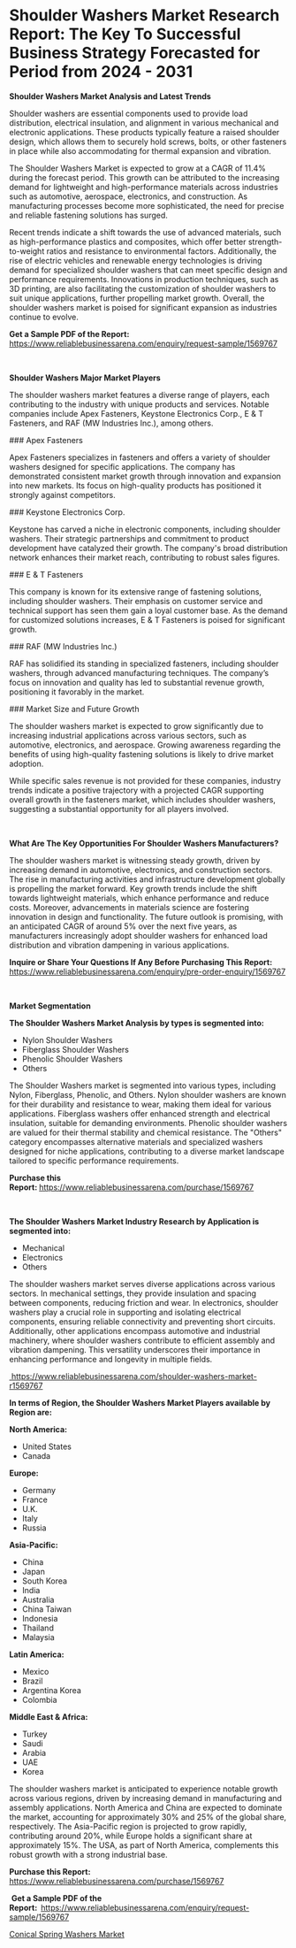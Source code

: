 <p><h1>Shoulder Washers Market Research Report: The Key To Successful Business Strategy Forecasted for Period from 2024 - 2031</h1></p><p><strong>Shoulder Washers Market Analysis and Latest Trends</strong></p>
<p><p>Shoulder washers are essential components used to provide load distribution, electrical insulation, and alignment in various mechanical and electronic applications. These products typically feature a raised shoulder design, which allows them to securely hold screws, bolts, or other fasteners in place while also accommodating for thermal expansion and vibration.</p><p>The Shoulder Washers Market is expected to grow at a CAGR of 11.4% during the forecast period. This growth can be attributed to the increasing demand for lightweight and high-performance materials across industries such as automotive, aerospace, electronics, and construction. As manufacturing processes become more sophisticated, the need for precise and reliable fastening solutions has surged.</p><p>Recent trends indicate a shift towards the use of advanced materials, such as high-performance plastics and composites, which offer better strength-to-weight ratios and resistance to environmental factors. Additionally, the rise of electric vehicles and renewable energy technologies is driving demand for specialized shoulder washers that can meet specific design and performance requirements. Innovations in production techniques, such as 3D printing, are also facilitating the customization of shoulder washers to suit unique applications, further propelling market growth. Overall, the shoulder washers market is poised for significant expansion as industries continue to evolve.</p></p>
<p><strong>Get a Sample PDF of the Report:&nbsp;</strong> <a href="https://www.reliablebusinessarena.com/enquiry/request-sample/1569767?utm_campaign=1891&utm_medium=2&utm_source=Github&utm_content=ia&utm_term=29122024&utm_id=shoulder-washers">https://www.reliablebusinessarena.com/enquiry/request-sample/1569767</a></p>
<p>&nbsp;</p>
<p><strong>Shoulder Washers Major Market Players</strong></p>
<p><p>The shoulder washers market features a diverse range of players, each contributing to the industry with unique products and services. Notable companies include Apex Fasteners, Keystone Electronics Corp., E & T Fasteners, and RAF (MW Industries Inc.), among others.</p><p>### Apex Fasteners</p><p>Apex Fasteners specializes in fasteners and offers a variety of shoulder washers designed for specific applications. The company has demonstrated consistent market growth through innovation and expansion into new markets. Its focus on high-quality products has positioned it strongly against competitors.</p><p>### Keystone Electronics Corp.</p><p>Keystone has carved a niche in electronic components, including shoulder washers. Their strategic partnerships and commitment to product development have catalyzed their growth. The company's broad distribution network enhances their market reach, contributing to robust sales figures.</p><p>### E & T Fasteners</p><p>This company is known for its extensive range of fastening solutions, including shoulder washers. Their emphasis on customer service and technical support has seen them gain a loyal customer base. As the demand for customized solutions increases, E & T Fasteners is poised for significant growth.</p><p>### RAF (MW Industries Inc.)</p><p>RAF has solidified its standing in specialized fasteners, including shoulder washers, through advanced manufacturing techniques. The company’s focus on innovation and quality has led to substantial revenue growth, positioning it favorably in the market.</p><p>### Market Size and Future Growth</p><p>The shoulder washers market is expected to grow significantly due to increasing industrial applications across various sectors, such as automotive, electronics, and aerospace. Growing awareness regarding the benefits of using high-quality fastening solutions is likely to drive market adoption.</p><p>While specific sales revenue is not provided for these companies, industry trends indicate a positive trajectory with a projected CAGR supporting overall growth in the fasteners market, which includes shoulder washers, suggesting a substantial opportunity for all players involved.</p></p>
<p>&nbsp;</p>
<p><strong>What Are The Key Opportunities For Shoulder Washers Manufacturers?</strong></p>
<p><p>The shoulder washers market is witnessing steady growth, driven by increasing demand in automotive, electronics, and construction sectors. The rise in manufacturing activities and infrastructure development globally is propelling the market forward. Key growth trends include the shift towards lightweight materials, which enhance performance and reduce costs. Moreover, advancements in materials science are fostering innovation in design and functionality. The future outlook is promising, with an anticipated CAGR of around 5% over the next five years, as manufacturers increasingly adopt shoulder washers for enhanced load distribution and vibration dampening in various applications.</p></p>
<p><strong>Inquire or Share Your Questions If Any Before Purchasing This Report:</strong> <a href="https://www.reliablebusinessarena.com/enquiry/pre-order-enquiry/1569767?utm_campaign=1891&utm_medium=2&utm_source=Github&utm_content=ia&utm_term=29122024&utm_id=shoulder-washers">https://www.reliablebusinessarena.com/enquiry/pre-order-enquiry/1569767</a></p>
<p>&nbsp;</p>
<p><strong>Market Segmentation</strong></p>
<p><strong>The Shoulder Washers Market Analysis by types is segmented into:</strong></p>
<p><ul><li>Nylon Shoulder Washers</li><li>Fiberglass Shoulder Washers</li><li>Phenolic Shoulder Washers</li><li>Others</li></ul></p>
<p><p>The Shoulder Washers market is segmented into various types, including Nylon, Fiberglass, Phenolic, and Others. Nylon shoulder washers are known for their durability and resistance to wear, making them ideal for various applications. Fiberglass washers offer enhanced strength and electrical insulation, suitable for demanding environments. Phenolic shoulder washers are valued for their thermal stability and chemical resistance. The "Others" category encompasses alternative materials and specialized washers designed for niche applications, contributing to a diverse market landscape tailored to specific performance requirements.</p></p>
<p><strong>Purchase this Report:&nbsp;</strong><a href="https://www.reliablebusinessarena.com/purchase/1569767?utm_campaign=1891&utm_medium=2&utm_source=Github&utm_content=ia&utm_term=29122024&utm_id=shoulder-washers">https://www.reliablebusinessarena.com/purchase/1569767</a></p>
<p>&nbsp;</p>
<p><strong>The Shoulder Washers Market Industry Research by Application is segmented into:</strong></p>
<p><ul><li>Mechanical</li><li>Electronics</li><li>Others</li></ul></p>
<p><p>The shoulder washers market serves diverse applications across various sectors. In mechanical settings, they provide insulation and spacing between components, reducing friction and wear. In electronics, shoulder washers play a crucial role in supporting and isolating electrical components, ensuring reliable connectivity and preventing short circuits. Additionally, other applications encompass automotive and industrial machinery, where shoulder washers contribute to efficient assembly and vibration dampening. This versatility underscores their importance in enhancing performance and longevity in multiple fields.</p></p>
<p><a href="https://www.reliablebusinessarena.com/shoulder-washers-market-r1569767?utm_campaign=1891&utm_medium=2&utm_source=Github&utm_content=ia&utm_term=29122024&utm_id=shoulder-washers">&nbsp;https://www.reliablebusinessarena.com/shoulder-washers-market-r1569767</a></p>
<p><strong>In terms of Region, the Shoulder Washers Market Players available by Region are:</strong></p>
<p>
    <p> <strong> North America: </strong>
        <ul>
            <li>United States</li>
            <li>Canada</li>
        </ul>
        </p> 
    <p> <strong> Europe: </strong>
        <ul>
            <li>Germany</li>
            <li>France</li>
            <li>U.K.</li>
            <li>Italy</li>
            <li>Russia</li>
        </ul>
        </p> 
    <p> <strong> Asia-Pacific: </strong>
        <ul>
            <li>China</li>
            <li>Japan</li>
            <li>South Korea</li>
            <li>India</li>
            <li>Australia</li>
            <li>China Taiwan</li>
            <li>Indonesia</li>
            <li>Thailand</li>
            <li>Malaysia</li>
        </ul>
        </p> 
    <p> <strong> Latin America: </strong>
        <ul>
            <li>Mexico</li>
            <li>Brazil</li>
            <li>Argentina Korea</li>
            <li>Colombia</li>
        </ul>
        </p> 
    <p> <strong> Middle East & Africa: </strong>
        <ul>
            <li>Turkey</li>
            <li>Saudi</li>
            <li>Arabia</li>
            <li>UAE</li>
            <li>Korea</li>
        </ul>
    </p>
    </p>
<p><p>The shoulder washers market is anticipated to experience notable growth across various regions, driven by increasing demand in manufacturing and assembly applications. North America and China are expected to dominate the market, accounting for approximately 30% and 25% of the global share, respectively. The Asia-Pacific region is projected to grow rapidly, contributing around 20%, while Europe holds a significant share at approximately 15%. The USA, as part of North America, complements this robust growth with a strong industrial base.</p></p>
<p><strong>Purchase this Report: </strong><a href="https://www.reliablebusinessarena.com/purchase/1569767?utm_campaign=1891&utm_medium=2&utm_source=Github&utm_content=ia&utm_term=29122024&utm_id=shoulder-washers">https://www.reliablebusinessarena.com/purchase/1569767</a></p>
<p>&nbsp;<strong>Get a Sample PDF of the Report:&nbsp;&nbsp;</strong><a href="https://www.reliablebusinessarena.com/enquiry/request-sample/1569767?utm_campaign=1891&utm_medium=2&utm_source=Github&utm_content=ia&utm_term=29122024&utm_id=shoulder-washers">https://www.reliablebusinessarena.com/enquiry/request-sample/1569767</a></p>
<p><strong></strong></p>
<p><p><a href="https://github.com/Krish2023na/Market-Research-Report-List-6/blob/main/conical-spring-washers-market.md?utm_campaign=1891&utm_medium=2&utm_source=Github&utm_content=ia&utm_term=29122024&utm_id=shoulder-washers">Conical Spring Washers Market</a></p></p>